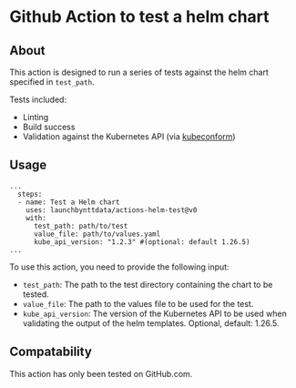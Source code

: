 # Github Action to test a helm chart

## About

This action is designed to run a series of tests against the helm chart specified in `test_path`.

Tests included:

* Linting
* Build success
* Validation against the Kubernetes API (via [kubeconform](https://github.com/yannh/kubeconform))

## Usage

```workflow
...
  steps:
  - name: Test a Helm chart
    uses: launchbynttdata/actions-helm-test@v0
    with:
      test_path: path/to/test
      value_file: path/to/values.yaml
      kube_api_version: "1.2.3" #(optional: default 1.26.5)
...
```

To use this action, you need to provide the following input:

* `test_path`: The path to the test directory containing the chart to be tested.
* `value_file`: The path to the values file to be used for the test.
* `kube_api_version`: The version of the Kubernetes API to be used when validating the output of the helm templates. Optional, default: 1.26.5.

## Compatability

This action has only been tested on GitHub.com.
